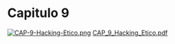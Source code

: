 # Capitulo 9 

[![CAP-9-Hacking-Etico.png](https://i.postimg.cc/s2v2JQ49/CAP-9-Hacking-Etico.png)](https://postimg.cc/061xkN3b)
[CAP_9_Hacking_Etico.pdf](https://github.com/OmarVillaWolf/Writeups-eJPTv2-eWPT-eCPPTv2-PNPT-CEH/files/11877964/CAP_9_Hacking_Etico.pdf)


